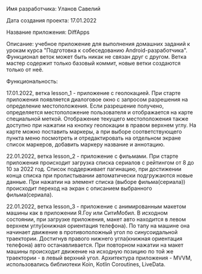 Имя разработчика: Уланов Савелий

Дата создания проекта: 17.01.2022

Название приложения: DiffApps

Описание: учебное приложение для выполнения домашних заданий к урокам курса "Подготовка к собеседованию Android-разработчика". Функционал веток может быть никак не связан друг с другом. Ветка мастер содержит только базовый коммит, новые ветки создаются только от неё.

Функциональность:

17.01.2022, ветка lesson_1 - приложение с геолокацией. При старте приложения появляется диалоговое окно с запросом разрешения на определение местоположения. Если разрешение получено, определяется местоположение пользователя и отображается на карте специальной меткой. Отображение текущего местоположения также доступно при нажатии на кнопку геолокации в правом верхнем углу. На карте можно поставить маркеры, а при выборе соответствующего пункта меню посмотреть и отредактировать на отдельном экране список маркеров, добавить маркеру название и аннотацию.

22.01.2022, ветка lesson_2 - приложение с фильмами. При старте приложения происходит загрузка списка сериалов с рейтингом от 8 до 10 за 2022 год. Список поддерживает пагинацию, при достижении конца списка при пролистывании автоматически подгружаются новые данные. При нажатии на элемент списка (выборе фильма(сериала)) происходит переход на экран с описанием выбранного фильма(сериала).

22.01.2022, ветка lesson_3 - приложение с анимированным макетом машины как в приложении Я.Гоу или СитиМобил. В исходном состоянии, при загрузке приложения, макет авто находится в левом верхнем углу(книжная ориентация телефона). По тапу на машине она начинает движение в противоположный угол по синусоидальной траектории. Достигнув правого нижнего угла(книжная ориентация телефона) авто останавливается. При повторном нажатии на макет машины происходит движение на исходную позицию по той же траектории - в левый верхний угол. Архитектура приложения - MVVM, использовались библиотеки Koin, Kotlin Coroutines, LiveData. 